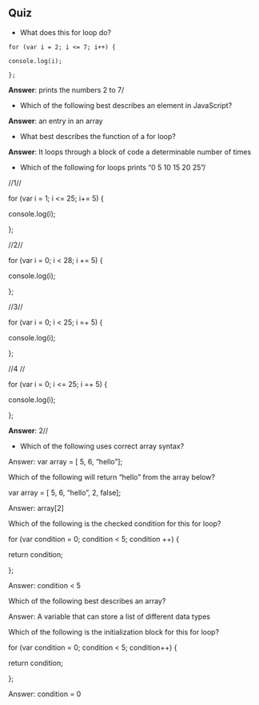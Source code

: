 ## Quiz

* What does this for loop do?

`for (var i = 2; i <= 7; i++) {`

`console.log(i);`

`};`

**Answer**: prints the numbers 2 to 7\/

* Which of the following best describes an element in JavaScript?

**Answer**: an entry in an array

* What best describes the function of a for loop?

**Answer**: It loops through a block of code a determinable number of times

* Which of the following for loops prints “0 5 10 15 20 25”\/

\/\/1\/\/

for \(var i = 1; i &lt;= 25; i+= 5\) {

console.log\(i\);

};

\/\/2\/\/

for \(var i = 0; i &lt; 28; i += 5\) {

console.log\(i\);

};

\/\/3\/\/

for \(var i = 0; i &lt; 25; i =+ 5\) {

console.log\(i\);

};

\/\/4 \/\/

for \(var i = 0; i &lt;= 25; i =+ 5\) {

console.log\(i\);

};

**Answer**: 2\/\/

* Which of the following uses correct array syntax?


Answer: var array = \[ 5, 6, “hello”\];

Which of the following will return “hello” from the array below?

var array = \[ 5, 6, “hello”, 2, false\];

Answer: array\[2\]

Which of the following is the checked condition for this for loop?

for \(var condition = 0; condition &lt; 5; condition ++\) {

return condition;

};

Answer: condition &lt; 5

Which of the following best describes an array?

Answer: A variable that can store a list of different data types

Which of the following is the initialization block for this for loop?

for \(var condition = 0; condition &lt; 5; condition++\) {

return condition;

};

Answer: condition = 0

